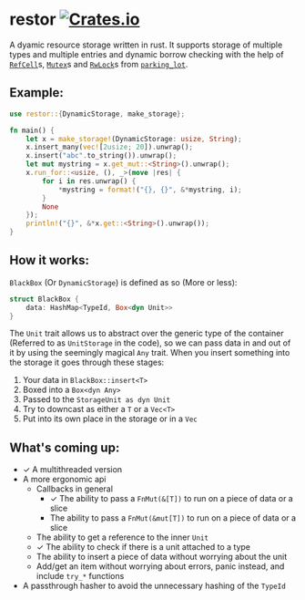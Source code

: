 # restor [![Crates.io](https://img.shields.io/badge/crates.io-restor-blue.svg)](https://crates.io/crates/restor)
A dyamic resource storage written in rust. It supports storage of multiple types and multiple entries and dynamic borrow checking with the help of [`RefCell`](https://doc.rust-lang.org/std/cell/struct.RefCell.html)s, [`Mutex`](https://docs.rs/parking_lot/0.7.1/parking_lot/type.Mutex.html)s and [`RwLock`](https://docs.rs/parking_lot/0.7.1/parking_lot/type.RwLock.html)s from [`parking_lot`](https://docs.rs/parking_lot/0.7.1/parking_lot/index.html).

## Example:
```rust
use restor::{DynamicStorage, make_storage};

fn main() {
    let x = make_storage!(DynamicStorage: usize, String);
    x.insert_many(vec![2usize; 20]).unwrap();
    x.insert("abc".to_string()).unwrap();
    let mut mystring = x.get_mut::<String>().unwrap();
    x.run_for::<usize, (), _>(move |res| {
        for i in res.unwrap() {
            *mystring = format!("{}, {}", &*mystring, i);
        }
        None
    });
    println!("{}", &*x.get::<String>().unwrap());
}
```

## How it works:
`BlackBox` (Or `DynamicStorage`) is defined as so (More or less):
```rust
struct BlackBox {
    data: HashMap<TypeId, Box<dyn Unit>>
}
```
The `Unit` trait allows us to abstract over the generic type of the container (Referred to as `UnitStorage` in the code), so we can pass data in and out of it by using the seemingly magical `Any` trait. When you insert something into the storage it goes through these stages:  
1. Your data in `BlackBox::insert<T>`
2. Boxed into a  `Box<dyn Any>`
3. Passed to the `StorageUnit as dyn Unit`
4. Try to downcast as either a `T` or a `Vec<T>`
5. Put into its own place in the storage or in a `Vec`

## What's coming up:
- ✓ A multithreaded version
- A more ergonomic api
  - Callbacks in general
    - ✓ The ability to pass a `FnMut(&[T])` to run on a piece of data or a slice
    - The ability to pass a `FnMut(&mut[T])` to run on a piece of data or a slice
  - The ability to get a reference to the inner `Unit`
  - ✓ The ability to check if there is a unit attached to a type
  - The ability to insert a piece of data without worrying about the unit
  - Add/get an item without worrying about errors, panic instead, and include `try_*` functions
- A passthrough hasher to avoid the unnecessary hashing of the `TypeId`
